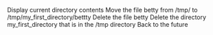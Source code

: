 Display current directory contents
Move the file betty from /tmp/ to /tmp/my_first_directory/bettty
Delete the file betty
Delete the directory my_first_directory that is in the /tmp directory
Back to the future
